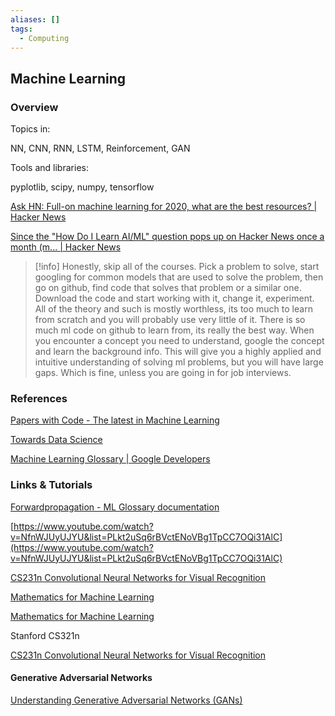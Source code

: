 ```yaml
---
aliases: []
tags:
  - Computing
---
```


## Machine Learning

### Overview

Topics in:

NN, CNN, RNN, LSTM, Reinforcement, GAN

Tools and libraries:

pyplotlib, scipy, numpy, tensorflow

[Ask HN: Full-on machine learning for 2020, what are the best resources? | Hacker News](https://news.ycombinator.com/item?id=21924298)

[Since the "How Do I Learn AI/ML" question pops up on Hacker News once a month (m... | Hacker News](https://news.ycombinator.com/item?id=16247629)

> [!info] Honestly, skip all of the courses. Pick a problem to solve, start googling for common models that are used to solve the problem, then go on github, find code that solves that problem or a similar one. Download the code and start working with it, change it, experiment. All of the theory and such is mostly worthless, its too much to learn from scratch and you will probably use very little of it. There is so much ml code on github to learn from, its really the best way. When you encounter a concept you need to understand, google the concept and learn the background info. This will give you a highly applied and intuitive understanding of solving ml problems, but you will have large gaps. Which is fine, unless you are going in for job interviews.

### References

[Papers with Code - The latest in Machine Learning](https://paperswithcode.com/)

[Towards Data Science](https://towardsdatascience.com/)

[Machine Learning Glossary | Google Developers](https://developers.google.com/machine-learning/glossary)

### Links & Tutorials

[Forwardpropagation - ML Glossary documentation](https://ml-cheatsheet.readthedocs.io/en/latest/forwardpropagation.html)

[https://www.youtube.com/watch?v=NfnWJUyUJYU&list=PLkt2uSq6rBVctENoVBg1TpCC7OQi31AlC](https://www.youtube.com/watch?v=NfnWJUyUJYU&list=PLkt2uSq6rBVctENoVBg1TpCC7OQi31AlC)

[CS231n Convolutional Neural Networks for Visual Recognition](https://cs231n.github.io/convolutional-networks/#pool)

[Mathematics for Machine Learning](https://mml-book.github.io)

[Mathematics for Machine Learning](https://mml-book.github.io/)

Stanford CS321n

[CS231n Convolutional Neural Networks for Visual Recognition](https://cs231n.github.io/convolutional-networks/#pool)

#### Generative Adversarial Networks

[Understanding Generative Adversarial Networks (GANs)](https://towardsdatascience.com/understanding-generative-adversarial-networks-gans-cd6e4651a29)

